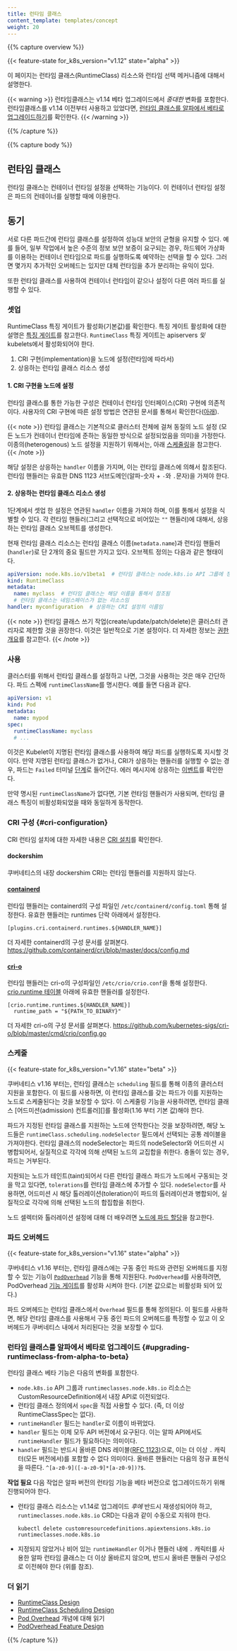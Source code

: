 ```yaml
---
title: 런타임 클래스
content_template: templates/concept
weight: 20
---
```


{{% capture overview %}}

{{< feature-state for_k8s_version="v1.12" state="alpha" >}}

이 페이지는 런타임 클래스(RuntimeClass) 리소스와 런타임 선택 메커니즘에 대해서 설명한다.

{{< warning >}}
런타임클래스는 v1.14 베타 업그레이드에서 *중대한* 변화를 포함한다.
런타임클래스를 v1.14 이전부터 사용하고 있었다면,
[런타임 클래스를 알파에서 베타로 업그레이드하기](#upgrading-runtimeclass-from-alpha-to-beta)를 확인한다.
{{< /warning >}}

{{% /capture %}}


{{% capture body %}}

## 런타임 클래스

런타임 클래스는 컨테이너 런타임 설정을 선택하는 기능이다.
이 컨테이너 런타임 설정은 파드의 컨테이너를 실행할 때에 이용한다.

## 동기

서로 다른 파드간에 런타임 클래스를 설정하여
성능대 보안의 균형을 유지할 수 있다.
예를 들어, 일부 작업에서 높은 수준의 정보 보안 보증이 요구되는 경우,
하드웨어 가상화를 이용하는 컨테이너 런타임으로 파드를 실행하도록 예약하는 선택을 할 수 있다.
그러면 몇가지 추가적인 오버헤드는 있지만
대체 런타임을 추가 분리하는 유익이 있다.

또한 런타임 클래스를 사용하여 컨테이너 런타임이 같으나 설정이 다른
여러 파드를 실행할 수 있다.

### 셋업

RuntimeClass 특징 게이트가 활성화(기본값)를 확인한다.
특징 게이트 활성화에 대한 설명은 [특징 게이트](/docs/reference/command-line-tools-reference/feature-gates/)를
참고한다. `RuntimeClass` 특징 게이트는 apiservers _및_ kubelets에서 활성화되어야 한다.

1. CRI 구현(implementation)을 노드에 설정(런타임에 따라서)
2. 상응하는 런타임 클래스 리소스 생성

#### 1. CRI 구현을 노드에 설정

런타임 클래스를 통한 가능한 구성은 컨테이너 런타임 인터페이스(CRI) 구현에 의존적이다.
사용자의 CRI 구현에 따른 설정 방법은
연관된 문서를 통해서 확인한다([아래](#cri-configuration)).

{{< note >}}
런타임 클래스는 기본적으로 클러스터 전체에 걸쳐 동질의 노드 설정
(모든 노드가 컨테이너 런타임에 준하는 동일한 방식으로 설정되었음을 의미)을 가정한다.
이종의(heterogenous) 노드 설정을 지원하기 위해서는, 아래 [스케줄링](#scheduling)을 참고한다.
{{< /note >}}

해당 설정은 상응하는 `handler` 이름을 가지며, 이는 런타임 클래스에 의해서 참조된다.
런타임 핸들러는 유효한 DNS 1123 서브도메인(알파-숫자 + `-`와 `.`문자)을 가져야 한다.

#### 2. 상응하는 런타임 클래스 리소스 생성

1단계에서 셋업 한 설정은 연관된 `handler` 이름을 가져야 하며, 이를 통해서 설정을 식별할 수 있다.
각 런타임 핸들러(그리고 선택적으로 비어있는 `""` 핸들러)에 대해서, 상응하는 런타임 클래스 오브젝트를 생성한다.

현재 런타임 클래스 리소스는 런타임 클래스 이름(`metadata.name`)과 런타임 핸들러
(`handler`)로 단 2개의 중요 필드만 가지고 있다. 오브젝트 정의는 다음과 같은 형태이다.

```yaml
apiVersion: node.k8s.io/v1beta1  # 런타임 클래스는 node.k8s.io API 그룹에 정의되어 있음
kind: RuntimeClass
metadata:
  name: myclass  # 런타임 클래스는 해당 이름을 통해서 참조됨
  # 런타임 클래스는 네임스페이스가 없는 리소스임
handler: myconfiguration  # 상응하는 CRI 설정의 이름임
```

{{< note >}}
런타임 클래스 쓰기 작업(create/update/patch/delete)은
클러스터 관리자로 제한할 것을 권장한다. 이것은 일반적으로 기본 설정이다.
더 자세한 정보는 [권한 개요](/docs/reference/access-authn-authz/authorization/)를 참고한다.
{{< /note >}}

### 사용

클러스터를 위해서 런타임 클래스를 설정하고 나면, 그것을 사용하는 것은 매우 간단하다. 파드 스펙에
`runtimeClassName`를 명시한다. 예를 들면 다음과 같다.

```yaml
apiVersion: v1
kind: Pod
metadata:
  name: mypod
spec:
  runtimeClassName: myclass
  # ...
```

이것은 Kubelet이 지명된 런타임 클래스를 사용하여 해당 파드를 실행하도록 지시할 것이다.
만약 지명된 런타임 클래스가 없거나, CRI가 상응하는 핸들러를 실행할 수 없는 경우, 파드는
`Failed` 터미널 [단계](/ko/docs/concepts/workloads/pods/pod-lifecycle/#pod-phase)로 들어간다.
에러 메시지에 상응하는 [이벤트](/docs/tasks/debug-application-cluster/debug-application-introspection/)를
확인한다.

만약 명시된 `runtimeClassName`가 없다면, 기본 런타임 핸들러가 사용되며,
런타임 클래스 특징이 비활성화되었을 때와 동일하게 동작한다.

### CRI 구성 {#cri-configuration}

CRI 런타임 설치에 대한 자세한 내용은 [CRI 설치](/docs/setup/production-environment/container-runtimes/)를 확인한다.

#### dockershim

쿠버네티스의 내장 dockershim CRI는 런타임 핸들러를 지원하지 않는다.

#### [containerd](https://containerd.io/)

런타임 핸들러는 containerd의 구성 파일인 `/etc/containerd/config.toml` 통해 설정한다.
유효한 핸들러는 runtimes 단락 아래에서 설정한다.

```
[plugins.cri.containerd.runtimes.${HANDLER_NAME}]
```

더 자세한 containerd의 구성 문서를 살펴본다.
https://github.com/containerd/cri/blob/master/docs/config.md

#### [cri-o](https://cri-o.io/)

런타임 핸들러는 cri-o의 구성파일인 `/etc/crio/crio.conf`을 통해 설정한다.
[crio.runtime 테이블](https://github.com/kubernetes-sigs/cri-o/blob/master/docs/crio.conf.5.md#crioruntime-table) 아래에
유효한 핸들러를 설정한다.

```
[crio.runtime.runtimes.${HANDLER_NAME}]
  runtime_path = "${PATH_TO_BINARY}"
```

더 자세한 cri-o의 구성 문서를 살펴본다.
https://github.com/kubernetes-sigs/cri-o/blob/master/cmd/crio/config.go

### 스케줄

{{< feature-state for_k8s_version="v1.16" state="beta" >}}

쿠버네티스 v1.16 부터는, 런타임 클래스는 `scheduling` 필드를 통해 이종의 클러스터 지원을 포함한다.
이 필드를 사용하면, 이 런타임 클래스를 갖는 파드가 이를 지원하는 노드로 스케줄된다는 것을 보장할 수 있다.
이 스케줄링 기능을 사용하려면, 런타임 클래스 [어드미션(admission) 컨트롤러][]를 활성화(1.16 부터 기본 값)해야 한다.

파드가 지정된 런타임 클래스를 지원하는 노드에 안착한다는 것을 보장하려면,
해당 노드들은 `runtimeClass.scheduling.nodeSelector` 필드에서 선택되는 공통 레이블을 가져야한다.
런타임 클래스의 nodeSelector는 파드의 nodeSelector와 어드미션 시 병합되어서, 실질적으로
각각에 의해 선택된 노드의 교집합을 취한다. 충돌이 있는 경우, 파드는 거부된다.

지원되는 노드가 테인트(taint)되어서 다른 런타임 클래스 파드가 노드에서 구동되는 것을 막고 있다면,
`tolerations`를 런타임 클래스에 추가할 수 있다. `nodeSelector`를 사용하면, 어드미션 시 
해당 톨러레이션(toleration)이 파드의 톨러레이션과 병합되어, 실질적으로 각각에 의해 선택된
노드의 합집합을 취한다.

노드 셀렉터와 톨러레이션 설정에 대해 더 배우려면
[노드에 파드 할당](/docs/concepts/configuration/assign-pod-node/)을 참고한다.

[어드미션 컨트롤러]: /docs/reference/access-authn-authz/admission-controllers/

### 파드 오버헤드

{{< feature-state for_k8s_version="v1.16" state="alpha" >}}

쿠버네티스 v1.16 부터는, 런타임 클래스에는 구동 중인 파드와 관련된 오버헤드를
지정할 수 있는 기능이 [`PodOverhead`](/docs/concepts/configuration/pod-overhead.md) 기능을 통해 지원된다.
`PodOverhead`를 사용하려면, PodOverhead [기능 게이트](/docs/reference/command-line-tools-reference/feature-gates/)를
활성화 시켜야 한다. (기본 값으로는 비활성화 되어 있다.)


파드 오버헤드는 런타임 클래스에서 `Overhead` 필드를 통해 정의된다. 이 필드를 사용하면,
해당 런타임 클래스를 사용해서 구동 중인 파드의 오버헤드를 특정할 수 있고 이 오버헤드가
쿠버네티스 내에서 처리된다는 것을 보장할 수 있다.

### 런타임 클래스를 알파에서 베타로 업그레이드 {#upgrading-runtimeclass-from-alpha-to-beta}

런타임 클래스 베타 기능은 다음의 변화를 포함한다.

- `node.k8s.io` API 그룹과 `runtimeclasses.node.k8s.io` 리소스는 CustomResourceDefinition에서
  내장 API로 이전되었다.
- 런타임 클래스 정의에서 `spec`을 직접 사용할 수 있다.
  (즉, 더 이상 RuntimeClassSpec는 없다).
- `runtimeHandler` 필드는 `handler`로 이름이 바뀌었다.
- `handler` 필드는 이제 모두 API 버전에서 요구된다. 이는 알파 API에서도 `runtimeHandler` 필드가
  필요하다는 의미이다.
- `handler` 필드는 반드시 올바른 DNS 레이블([RFC 1123](https://tools.ietf.org/html/rfc1123))으로,
  이는 더 이상 `.` 캐릭터(모든 버전에서)를 포함할 수 없다 의미이다. 올바른 핸들러는
  다음의 정규 표현식을 따른다. `^[a-z0-9]([-a-z0-9]*[a-z0-9])?$`.

**작업 필요** 다음 작업은 알파 버전의 런타임 기능을
베타 버전으로 업그레이드하기 위해 진행되어야 한다.

- 런타임 클래스 리소스는 v1.14로 업그레이드 *후에* 반드시 재생성되어야 하고,
  `runtimeclasses.node.k8s.io` CRD는 다음과 같이 수동으로 지워야 한다.
  ```
  kubectl delete customresourcedefinitions.apiextensions.k8s.io runtimeclasses.node.k8s.io
  ```
- 지정되지 않았거나 비어 있는 `runtimeHandler` 이거나 핸들러 내에 `.` 캐릭터를 사용한 알파 런타임 클래스는
  더 이상 올바르지 않으며, 반드시 올바른 핸들러 구성으로 이전헤야 한다
  (위를 참조).

### 더 읽기

- [RuntimeClass Design](https://github.com/kubernetes/enhancements/blob/master/keps/sig-node/runtime-class.md)
- [RuntimeClass Scheduling Design](https://github.com/kubernetes/enhancements/blob/master/keps/sig-node/runtime-class-scheduling.md)
- [Pod Overhead](/docs/concepts/configuration/pod-overhead/) 개념에 대해 읽기
- [PodOverhead Feature Design](https://github.com/kubernetes/enhancements/blob/master/keps/sig-node/20190226-pod-overhead.md)

{{% /capture %}}
